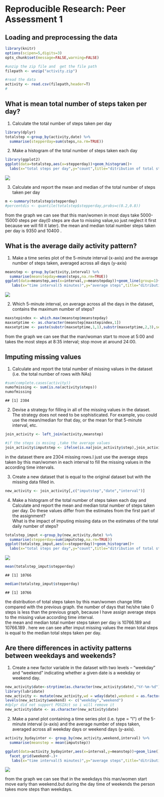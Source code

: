 # Reproducible Research: Peer Assessment 1

## Loading and preprocessing the data


```r
library(knitr)
options(scipen=5,digits=3)
opts_chunk$set(message=FALSE,warning=FALSE)

#unzip the zip file and  get the file path
filepath <- unzip("activity.zip")

#read the data
activity <- read.csv(filepath,header=T)
#
```


## What is mean total number of steps taken per day?

1.  Calculate the total number of steps taken per day

```r
library(dplyr)
totalstep <-group_by(activity,date) %>%
  summarise(stepperday=sum(steps,na.rm=TRUE)) 
```

2. Make a histogram of the total number of steps taken each day

```r
library(ggplot2)
ggplot(data=totalstep,aes(x=stepperday))+geom_histogram()+
  labs(x="total steps per day",y="count",title="ditribution of total steps in one day")
```

![](PA1_template_files/figure-html/unnamed-chunk-3-1.png) 

3.	Calculate and report the mean and median of the total number of steps taken per day

```r
m <-summary(totalstep$stepperday)
#percentdis <- quantile(totalstep$stepperday,probs=c(0.2,0.8))
```
from the graph we can see that this man/women  in most days take 5000-15000 steps per day(0 steps are due to missing value,so just neglect it first because we will fill it later). the mean and median total number steps taken per day is 9350 and 10400 .

## What is the average daily activity pattern?
1.  Make a time series plot  of the 5-minute interval (x-axis) and the average number of steps taken, averaged across all days (y-axis)

```r
meanstep <- group_by(activity,interval) %>% 
  summarise(meanstepday=mean(steps,na.rm=TRUE))
ggplot(data=meanstep,aes(x=interval,y=meanstepday))+geom_line(group=1)+
   labs(x="time interval(5 minutes)",y="average steps",title="ditribution of steps in one day")
```

![](PA1_template_files/figure-html/unnamed-chunk-5-1.png) 

2.  Which 5-minute interval, on average across all the days in the dataset, contains the maximum number of steps?

```r
maxstepindex <- which.max(meanstep$meanstepday)
maxsetptime <- as.character(meanstep[maxstepindex,1])
maxsetptime <- paste(substr(maxsetptime,1,1),substr(maxsetptime,2,3),sep=":")
```
from the graph we can see that the man/woman start to move at 5:00 and takes the most steps at 8:35 interval; stop move at around 24:00.

## Imputing missing values
1.  Calculate and report the total number of missing values in the dataset (i.e. the total number of rows with NAs)

```r
#sum(complete.cases(activity))
numofmissing <- sum(is.na(activity$steps))
numofmissing
```

```
## [1] 2304
```
2.  Devise a strategy for filling in all of the missing values in the dataset. The strategy does not need to be sophisticated. For example, you could use the mean/median for that day, or the mean for that 5-minute interval, etc.

```r
join_activity <- left_join(activity,meanstep) 

#if the steps is mssing ,take the average values
join_activity$imputstep <- ifelse(is.na(join_activity$step),join_activity$meanstepday,join_activity$step)
```
in the dataset there are 2304 missing rows.I just use the average steps taken by this man/women in each interval to fill the missing values in the according time intervals.

3.  Create a new dataset that is equal to the original dataset but with the missing data filled in.

```r
new_activity <- join_activity[,c("imputstep","date","interval")]
```

4.	Make a histogram of the total number of steps taken each day and Calculate and report the mean and median total number of steps taken per day. Do these values differ from the estimates from the first part of the assignment?  
What is the impact of imputing missing data on the estimates of the total daily number of steps?

```r
totalstep_imput <-group_by(new_activity,date) %>%
  summarise(stepperday=sum(imputstep,na.rm=TRUE)) 
ggplot(totalstep_imput,aes(x=stepperday))+geom_histogram()+
  labs(x="total steps per day",y="count",title="ditribution of total steps in one day")
```

![](PA1_template_files/figure-html/unnamed-chunk-10-1.png) 

```r
mean(totalstep_imput$stepperday)
```

```
## [1] 10766
```

```r
median(totalstep_imput$stepperday)
```

```
## [1] 10766
```
the distribution of total steps taken by this man/women change little compared with the previous graph. the number of days that he/she take 0 steps is less than the previous graph, because I have assign average steps to the missing value according time interval.  
the mean and median total number steps taken per day is 10766.189 and 10766.189 . here we can see after imput missing values the mean total steps is equal to the median total steps taken per day. 


## Are there differences in activity patterns between weekdays and weekends?
1.  Create a new factor variable in the dataset with two levels – “weekday” and “weekend” indicating whether a given date is a weekday or weekend day.

```r
new_activity$date<-strptime(as.character(new_activity$date),"%Y-%m-%d")
library(lubridate)
new_activity <- mutate(new_activity,wd = wday(date),weekend = as.factor((wd==1| wd ==6)))
levels(new_activity$weekend) <- c("weekday","weekend")
#dplyr did not support POSIXct so i will remove it
new_activity$date <- as.character(new_activity$date)
```

2.  Make a panel plot containing a time series plot (i.e. type = "l") of the 5-minute interval (x-axis) and the average number of steps taken, averaged across all weekday days or weekend days (y-axis). 

```r
activity_bydayinter <- group_by(new_activity,weekend,interval) %>%
  summarise(meanstep = mean(imputstep))

ggplot(data=activity_bydayinter,aes(x=interval,y=meanstep))+geom_line()+
  facet_grid(weekend~.)+
   labs(x="time interval(5 minutes)",y="average steps",title="ditribution of steps in one day")
```

![](PA1_template_files/figure-html/unnamed-chunk-12-1.png) 

from the graph we can see that in the weekdays this man/women start move early than weekend.but during the day time of weekends the person takes more steps than weekdays.

